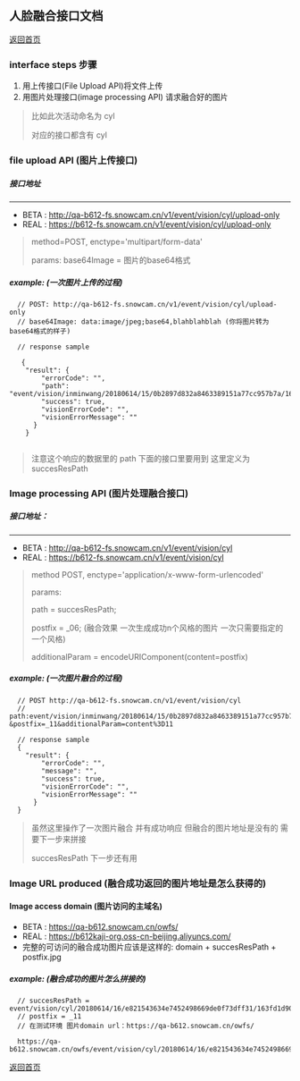 ## 人脸融合接口文档
  
[返回首页](./index.md)

### interface steps 步骤
1. 用上传接口(File Upload API)将文件上传
2. 用图片处理接口(image processing API) 请求融合好的图片

> 比如此次活动命名为 cyl
>
> 对应的接口都含有 cyl

### file upload API (图片上传接口)
##### 接口地址
---
* BETA : http://qa-b612-fs.snowcam.cn/v1/event/vision/cyl/upload-only
* REAL : https://b612-fs.snowcam.cn/v1/event/vision/cyl/upload-only

> method=POST,  enctype='multipart/form-data'
> 
> params: base64Image = 图片的base64格式

##### example: (一次图片上传的过程)
```
  // POST: http://qa-b612-fs.snowcam.cn/v1/event/vision/cyl/upload-only
  // base64Image: data:image/jpeg;base64,blahblahblah (你将图片转为base64格式的样子)
  
  // response sample
   
   {
    "result": {
        "errorCode": "",
        "path": "event/vision/inminwang/20180614/15/0b2897d832a8463389151a77cc957b7a/163fce24206",
        "success": true,
        "visionErrorCode": "",
        "visionErrorMessage": ""
      }
    }
  
```

> 注意这个响应的数据里的 path 下面的接口里要用到  这里定义为 succesResPath
>

### Image processing API (图片处理融合接口)
##### 接口地址：
---
* BETA : http://qa-b612-fs.snowcam.cn/v1/event/vision/cyl
* REAL : https://b612-fs.snowcam.cn/v1/event/vision/cyl

> method POST,  enctype='application/x-www-form-urlencoded'
>
> params: 
>
> path = succesResPath; 
>
> postfix = _06; (融合效果 一次生成成功n个风格的图片 一次只需要指定的一个风格)
>
> additionalParam = encodeURIComponent(content=postfix)

##### example: (一次图片融合的过程)
```
  // POST http://qa-b612-fs.snowcam.cn/v1/event/vision/cyl
  // path:event/vision/inminwang/20180614/15/0b2897d832a8463389151a77cc957b7a/163fce24206
&postfix=_11&additionalParam=content%3D11

  // response sample
  {
    "result": {
        "errorCode": "",
        "message": "",
        "success": true,
        "visionErrorCode": "",
        "visionErrorMessage": ""
      }
  }
```
> 虽然这里操作了一次图片融合 并有成功响应 但融合的图片地址是没有的 需要下一步来拼接
>
> succesResPath 下一步还有用

### Image URL produced (融合成功返回的图片地址是怎么获得的)

#### Image access domain (图片访问的主域名)
* BETA : https://qa-b612.snowcam.cn/owfs/
* REAL : https://b612kaji-org.oss-cn-beijing.aliyuncs.com/
* 完整的可访问的融合成功图片应该是这样的: domain + succesResPath + postfix.jpg

##### example: (融合成功的图片怎么拼接的)
```
  // succesResPath = event/vision/cyl/20180614/16/e821543634e7452498669de0f73dff31/163fd1d90f8
  // postfix = _11 
  // 在测试环境 图片domain url：https://qa-b612.snowcam.cn/owfs/
  
  https://qa-b612.snowcam.cn/owfs/event/vision/cyl/20180614/16/e821543634e7452498669de0f73dff31/163fd1d90f8_11.jpg
```

[返回首页](./index.md)
